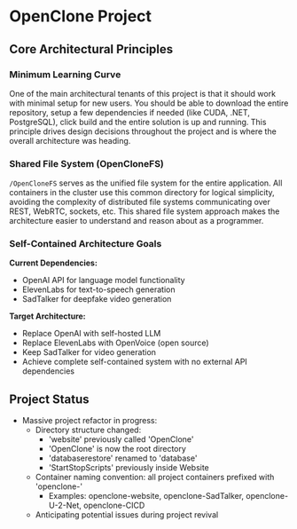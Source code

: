# OpenClone Project

## Core Architectural Principles

### Minimum Learning Curve
One of the main architectural tenants of this project is that it should work with minimal setup for new users. You should be able to download the entire repository, setup a few dependencies if needed (like CUDA, .NET, PostgreSQL), click build and the entire solution is up and running. This principle drives design decisions throughout the project and is where the overall architecture was heading.

### Shared File System (OpenCloneFS)
`/OpenCloneFS` serves as the unified file system for the entire application. All containers in the cluster use this common directory for logical simplicity, avoiding the complexity of distributed file systems communicating over REST, WebRTC, sockets, etc. This shared file system approach makes the architecture easier to understand and reason about as a programmer.

### Self-Contained Architecture Goals
**Current Dependencies:**
- OpenAI API for language model functionality
- ElevenLabs for text-to-speech generation
- SadTalker for deepfake video generation

**Target Architecture:**
- Replace OpenAI with self-hosted LLM
- Replace ElevenLabs with OpenVoice (open source)
- Keep SadTalker for video generation
- Achieve complete self-contained system with no external API dependencies

## Project Status
- Massive project refactor in progress:
  * Directory structure changed: 
    - 'website' previously called 'OpenClone'
    - 'OpenClone' is now the root directory
    - 'databaserestore' renamed to 'database'
    - 'StartStopScripts' previously inside Website
  * Container naming convention: all project containers prefixed with 'openclone-'
    - Examples: openclone-website, openclone-SadTalker, openclone-U-2-Net, openclone-CICD
  * Anticipating potential issues during project revival